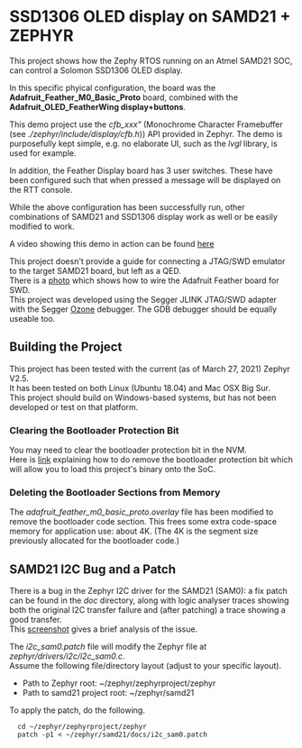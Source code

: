 # SSD1306 OLED display on SAMD21 + ZEPHYR

This project shows how the Zephy RTOS running on an Atmel SAMD21 SOC, can control a Solomon SSD1306 OLED display.

In this specific phyical configuration, the board was the **Adafruit_Feather_M0_Basic_Proto** board, combined with the 
**Adafruit_OLED_FeatherWing display+buttons**.

This demo project use the *cfb_xxx"* (Monochrome Character Framebuffer (see *./zephyr/include/display/cfb.h*)) API provided in Zephyr.  The demo is purposefully kept simple, e.g. no elaborate UI, such as the *lvgl* library, is used for example.

In addition, the Feather Display board has 3 user switches.  These have been configured such that when pressed a message will be displayed on the RTT console.

While the above configuration has been successfully run, other combinations of SAMD21 and SSD1306 display work as well or be easily modified to work.

A video showing this demo in action can be found [here](https://youtu.be/fuI0KuYwGZU "SAMD21 demo video")

This project doesn't provide a guide for connecting a JTAG/SWD emulator to the target SAMD21 board, but left as a QED.  
There is a [photo](https://github.com/foldedtoad/samd21/blob/master/docs/Adafruit_Feather_SWD_wiring.jpg "SWD wiring") which shows how to wire the Adafruit Feather board for SWD.  
This project was developed using the Segger JLINK JTAG/SWD adapter with the Segger [Ozone](https://github.com/foldedtoad/samd21/blob/master/docs/samd21_ozone_debug.png "Ozone debugger") debugger. The GDB debugger should be equally useable too.

## Building the Project
This project has been tested with the current (as of March 27, 2021) Zephyr V2.5.  
It has been tested on both Linux (Ubuntu 18.04) and Mac OSX Big Sur.  
This project should build on Windows-based systems, but has not been developed or test on that platform.

### Clearing the Bootloader Protection Bit
You may need to clear the bootloader protection bit in the NVM.  
Here is [link](https://roamingthings.de/posts/use-j-link-to-change-the-boot-loader-protection-of-a-sam-d21 ) explaining how to do remove the bootloader protection bit which will allow you to load this project's binary onto the SoC.

### Deleting the Bootloader Sections from Memory
The *adafruit_feather_m0_basic_proto.overlay* file has been modified to remove the bootloader code section.  This frees some extra code-space memory for application use: about 4K. (The 4K is the segment size previously allocated for the bootloader code.)

## SAMD21 I2C Bug and a Patch
There is a bug in the Zephyr I2C driver for the SAMD21 (SAM0): a fix patch can be found in the *doc* directory, along with logic analyser traces showing both the original I2C transfer failure and (after patching) a trace showing a good transfer.  
This [screenshot](https://github.com/foldedtoad/samd21/blob/master/docs/i2c_sam0_analysis_compare.png) gives a brief analysis of the issue.

The *i2c_sam0.patch* file will modify the Zephyr file at *zephyr/drivers/i2c/i2c_sam0.c*.  
Assume the following file/directory layout (adjust to your specific layout).  
  * Path to Zephyr root:  ~/zephyr/zephyrproject/zephyr
  * Path to samd21 project root:  ~/zephyr/samd21

To apply the patch, do the following.
```
  cd ~/zephyr/zephyrproject/zephyr
  patch -p1 < ~/zephyr/samd21/docs/i2c_sam0.patch
```
